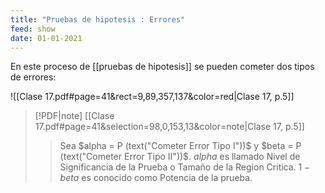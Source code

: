 ```yaml
---
title: "Pruebas de hipotesis : Errores"
feed: show
date: 01-01-2021
---
```


En este proceso de [[pruebas de hipotesis]] se pueden cometer dos tipos de errores:

![[Clase 17.pdf#page=41&rect=9,89,357,137&color=red|Clase 17, p.5]]

> [!PDF|note] [[Clase 17.pdf#page=41&selection=98,0,153,13&color=note|Clase 17, p.5]]
> > Sea $alpha = P (text("Cometer Error Tipo I"))$ y $beta = P (text("Cometer Error Tipo II"))$. $alpha$ es llamado Nivel de Significancia de la Prueba o Tamaño de la Region Critica. $1 − beta$ es conocido como Potencia de la prueba.

